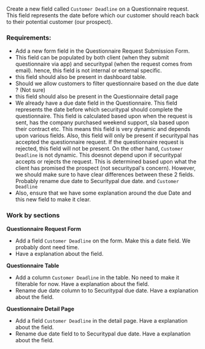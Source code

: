 
Create a new field called `Customer Deadline` on a Questionnaire request. This field represents the date before which our customer should reach back to their potential customer (our prospect). 

### Requirements:

- Add a new form field in the Questionnaire Request Submission Form.
- This field can be populated by both client (when they submit questionnaire via app) and securitypal (when the request comes from email). hence, this field is not internal or external specific.
- this field should also be present in dashboard table.
- Should we allow customers to filter questionnaire based on the due date ? (Not sure)
- this field should also be present in the Questionnaire detail page
- We already have a due date field in the Questionnaire. This field represents the date before which securitypal should complete the questionnaire. This field is calculated based upon when the request is sent, has the company purchased weekend support, sla based upon their contract etc. This means this field is very dynamic and depends upon various fields. Also, this field will only be present if securitypal has accepted the questionnaire request. If the questionnaire request is rejected, this field will not be present. On the other hand, `Customer Deadline` is not dynamic. This doesnot depend upon if securitypal accepts or rejects the request. This is determined based upon what the client has promised the prospect (not securitypal's concern).  However, we should make sure to have clear differences between these 2 fields. Probably rename due date to Securitypal due date. and `Customer Deadline`
- Also, ensure that we have some explanation around the due Date and this new field to make it clear.

### Work by sections

**Questionnaire Request Form**
- Add a field `Customer Deadline` on the form.  Make this a date field. We probably dont need time.
- Have a explanation about the field.

**Questionnaire Table**
- Add a column `Customer Deadline` in the table.  No need to make it filterable for now. Have a explanation about the field.
- Rename due date column to to Securitypal due date. Have a explanation about the field.

**Questionnaire Detail Page**
- Add a field `Customer Deadline` in the detail page.  Have a explanation about the field.
- Rename due date field to to Securitypal due date. Have a explanation about the field.